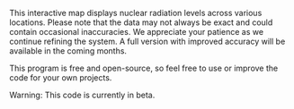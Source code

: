 This interactive map displays nuclear radiation levels across various locations. Please note that the data may not always be exact and could contain occasional inaccuracies. We appreciate your patience as we continue refining the system. A full version with improved accuracy will be available in the coming months.

This program is free and open-source, so feel free to use or improve the code for your own projects.

Warning: This code is currently in beta.
